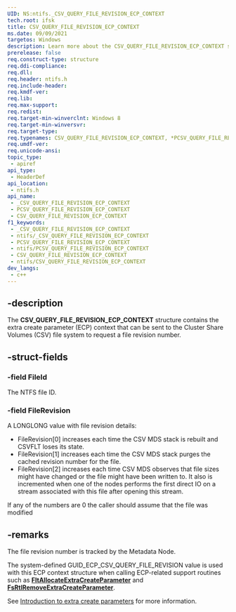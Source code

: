 ```yaml
---
UID: NS:ntifs._CSV_QUERY_FILE_REVISION_ECP_CONTEXT
tech.root: ifsk
title: CSV_QUERY_FILE_REVISION_ECP_CONTEXT
ms.date: 09/09/2021
targetos: Windows
description: Learn more about the CSV_QUERY_FILE_REVISION_ECP_CONTEXT structure.
prerelease: false
req.construct-type: structure
req.ddi-compliance: 
req.dll: 
req.header: ntifs.h
req.include-header: 
req.kmdf-ver: 
req.lib: 
req.max-support: 
req.redist: 
req.target-min-winverclnt: Windows 8
req.target-min-winversvr: 
req.target-type: 
req.typenames: CSV_QUERY_FILE_REVISION_ECP_CONTEXT, *PCSV_QUERY_FILE_REVISION_ECP_CONTEXT
req.umdf-ver: 
req.unicode-ansi: 
topic_type:
 - apiref
api_type:
 - HeaderDef
api_location:
 - ntifs.h
api_name:
 - _CSV_QUERY_FILE_REVISION_ECP_CONTEXT
 - PCSV_QUERY_FILE_REVISION_ECP_CONTEXT
 - CSV_QUERY_FILE_REVISION_ECP_CONTEXT
f1_keywords:
 - _CSV_QUERY_FILE_REVISION_ECP_CONTEXT
 - ntifs/_CSV_QUERY_FILE_REVISION_ECP_CONTEXT
 - PCSV_QUERY_FILE_REVISION_ECP_CONTEXT
 - ntifs/PCSV_QUERY_FILE_REVISION_ECP_CONTEXT
 - CSV_QUERY_FILE_REVISION_ECP_CONTEXT
 - ntifs/CSV_QUERY_FILE_REVISION_ECP_CONTEXT
dev_langs:
 - c++
---
```


## -description

The **CSV_QUERY_FILE_REVISION_ECP_CONTEXT** structure contains the extra create parameter (ECP) context that can be sent to the Cluster Share Volumes (CSV) file system to request a file revision number.

## -struct-fields

### -field FileId

The NTFS file ID.

### -field FileRevision

A LONGLONG value with file revision details:

* FileRevision[0] increases each time the CSV MDS stack is rebuilt and CSVFLT loses its state.
* FileRevision[1] increases each time the CSV MDS stack purges the cached revision number for the file.
* FileRevision[2] increases each time CSV MDS observes that file sizes might have changed or the file might have been written to. It also is incremented when one of the nodes performs the first direct IO on a stream associated with this file after opening this stream.

If any of the numbers are 0 the caller should assume that the file was modified

## -remarks

The file revision number is tracked by the Metadata Node.

The system-defined GUID_ECP_CSV_QUERY_FILE_REVISION value is used with this ECP context structure when calling ECP-related support routines such as [**FltAllocateExtraCreateParameter**](../fltkernel/nf-fltkernel-fltallocateextracreateparameter.md) and [**FsRtlRemoveExtraCreateParameter**](nf-ntifs-fsrtlremoveextracreateparameter.md).

See [Introduction to extra create parameters](/windows-hardware/drivers/ifs/introduction-to-extra-create-parameters) for more information.
